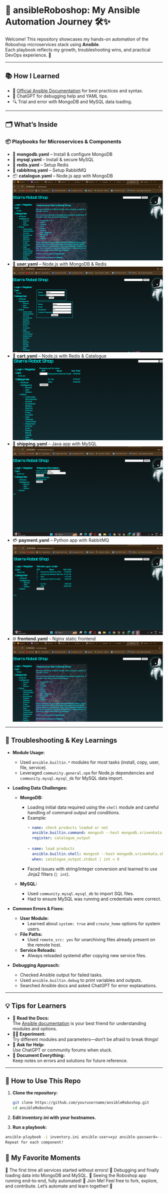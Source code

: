 # 🚀 ansibleRoboshop: My Ansible Automation Journey 🛠️✨

Welcome! This repository showcases my hands-on automation of the Roboshop microservices stack using **Ansible**.  
Each playbook reflects my growth, troubleshooting wins, and practical DevOps experience. 🌱

---

## 📚 How I Learned

- 📝 [Official Ansible Documentation](https://docs.ansible.com/) for best practices and syntax.
- 🤖 ChatGPT for debugging help and YAML tips.
- 🔍 Trial and error with MongoDB and MySQL data loading.

---

## 🗂️ What’s Inside

### 📦 Playbooks for Microservices & Components

- 🍃 **mongodb.yaml** – Install & configure MongoDB
- 🐬 **mysql.yaml** – Install & secure MySQL
- 🧊 **redis.yaml** – Setup Redis
- 🐇 **rabbitmq.yaml** – Setup RabbitMQ
- 📦 **catalogue.yaml** – Node.js app with MongoDB ![Screenshot](images/Screenshot%202025-06-19%20010603.png)
- 👤 **user.yaml** – Node.js with MongoDB & Redis ![Screenshot](images/Screenshot%202025-06-19%20010631.png)
- 🛒 **cart.yaml** – Node.js with Redis & Catalogue ![Screenshot](images/Screenshot%202025-06-19%20010513.png)
- 🚚 **shipping.yaml** – Java app with MySQL ![Screenshot](images/Screenshot%202025-06-19%20011439.png)
- 💳 **payment.yaml** – Python app with RabbitMQ ![Screenshot](images/Screenshot%202025-06-19%20011511.png)
- 🌐 **frontend.yaml** – Nginx static frontend ![Screenshot](images/Screenshot%202025-06-19%20010603.png)

---

## 🐞 Troubleshooting & Key Learnings

- **Module Usage:**  
  - Used `ansible.builtin.*` modules for most tasks (install, copy, user, file, service).
  - Leveraged `community.general.npm` for Node.js dependencies and `community.mysql.mysql_db` for MySQL data import.

- **Loading Data Challenges:**  
  - **MongoDB:**  
    - Loading initial data required using the `shell` module and careful handling of command output and conditions.
    - Example:
      ```yaml
      - name: check products loaded or not
        ansible.builtin.command: mongosh --host mongodb.srivenkata.shop --eval 'db.getMongo().getDBNames().indexOf("catalogue")'
        register: catalogue_output

      - name: load products
        ansible.builtin.shell: mongosh --host mongodb.srivenkata.shop < /app/db/master-data.js
        when: catalogue_output.stdout | int < 0
      ```
    - Faced issues with string/integer conversion and learned to use Jinja2 filters (`| int`).

  - **MySQL:**  
    - Used `community.mysql.mysql_db` to import SQL files.
    - Had to ensure MySQL was running and credentials were correct.

- **Common Errors & Fixes:**  
  - **User Module:**  
    - Learned about `system: true` and `create_home` options for system users.
  - **File Paths:**  
    - Used `remote_src: yes` for unarchiving files already present on the remote host.
  - **Service Reloads:**  
    - Always reloaded systemd after copying new service files.

- **Debugging Approach:**  
  - Checked Ansible output for failed tasks.
  - Used `ansible.builtin.debug` to print variables and outputs.
  - Searched Ansible docs and asked ChatGPT for error explanations.

---

## 💡 Tips for Learners

- 📖 **Read the Docs:**  
  The [Ansible documentation](https://docs.ansible.com/) is your best friend for understanding modules and options.
- 🧑‍💻 **Experiment:**  
  Try different modules and parameters—don’t be afraid to break things!
- 🤔 **Ask for Help:**  
  Use ChatGPT or community forums when stuck.
- 📝 **Document Everything:**  
  Keep notes on errors and solutions for future reference.

---

## 🏁 How to Use This Repo

1. **Clone the repository:**
   ```bash
   git clone https://github.com/yourusername/ansibleRoboshop.git
   cd ansibleRoboshop
   ```
2. **Edit inventory.ini with your hostnames.**

3. **Run a playbook:**
 ```bash
ansible-playbook -i inventory.ini ansible-user=xyz ansible-password=--- catalogue.yaml
Repeat for each component!
 ```

## 🌟 My Favorite Moments
🎉 The first time all services started without errors!
🐞 Debugging and finally loading data into MongoDB and MySQL.
🤩 Seeing the Roboshop app running end-to-end, fully automated!
🤝 Join Me!
Feel free to fork, explore, and contribute.
Let’s automate and learn together! 🚀



   
